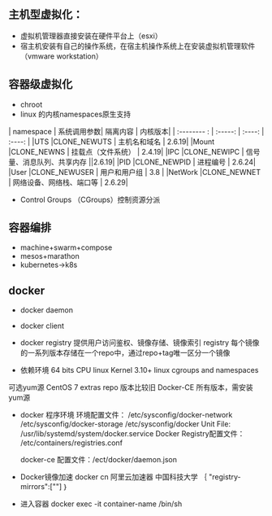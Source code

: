 ## 主机型虚拟化：

- 虚拟机管理器直接安装在硬件平台上（esxi）
- 宿主机安装有自己的操作系统，在宿主机操作系统上在安装虚拟机管理软件（vmware workstation）

## 容器级虚拟化

- chroot
- linux 的内核namespaces原生支持

| namespace |            系统调用参数|             隔离内容 |                   内核版本| 
| :-------- :           | :-----:       | :----: | :----: |
|UTS                    |CLONE_NEWUTS   |          主机名和域名        |        2.6.19|
|Mount                  |CLONE_NEWNS    |         挂载点（文件系统）     |     2.4.19|
|IPC                    |CLONE_NEWIPC   |         信号量、消息队列、共享内存  ||2.6.19|
|PID                    |CLONE_NEWPID   |         进程编号                |    2.6.24|
|User                   |CLONE_NEWUSER  |        用户和用户组            |    3.8   |
|NetWork                |CLONE_NEWNET   |         网络设备、网络栈、端口等  |  2.6.29|

- Control Groups （CGroups）控制资源分派
	
## 容器编排

- machine+swarm+compose
- mesos+marathon
- kubernetes->k8s

## docker

- docker daemon
- docker client
- docker registry 提供用户访问鉴权、镜像存储、镜像索引
	registry 每个镜像的一系列版本存储在一个repo中，通过repo+tag唯一区分一个镜像


- 依赖环境
64 bits CPU
linux Kernel 3.10+
linux cgroups and namespaces

可选yum源
CentOS 7 extras repo  版本比较旧
Docker-CE      所有版本，需安装yum源

- docker 程序环境
	环境配置文件：
		/etc/sysconfig/docker-network
		/etc/sysconfig/docker-storage
		/etc/sysconfig/docker
	Unit File:
		/usr/lib/systemd/system/docker.service
	Docker Registry配置文件：
		/etc/containers/registries.conf
	
	docker-ce
		配置文件：/ect/docker/daemon.json
	
- Docker镜像加速
	docker cn
	阿里云加速器
	中国科技大学
	｛
		"registry-mirrors":[""]
	｝

- 进入容器
docker exec -it container-name /bin/sh

